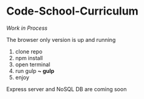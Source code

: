 # Code-School-Curriculum

*Work in Process*

The browser only version is up and running

1. clone repo
2. npm install
3. open terminal
4. run gulp **~ gulp**
5. enjoy

Express server and NoSQL DB are coming soon
